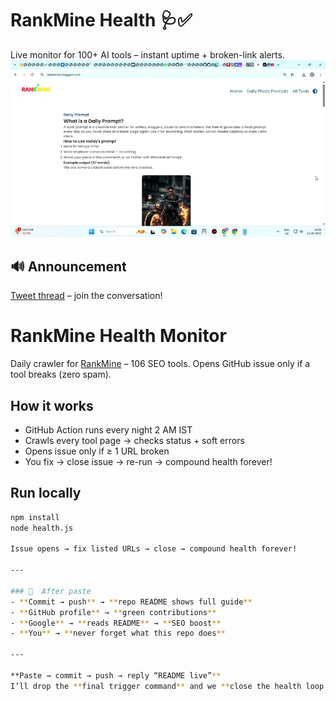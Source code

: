 # RankMine Health 🩺✅
Live monitor for 100+ AI tools – instant uptime + broken-link alerts.  
![Demo](https://github.com/Touseefahmedn/rankmine-health/blob/main/health-demo.gif.gif)

## 🔊 Announcement
[Tweet thread](https://x.com/TouseefAhmed_n/status/1978427950824308810) – join the conversation!

# RankMine Health Monitor
Daily crawler for [RankMine](https://rankmine.blogspot.com) – 106 SEO tools.
Opens GitHub issue only if a tool breaks (zero spam).

## How it works
- GitHub Action runs every night 2 AM IST
- Crawls every tool page → checks status + soft errors
- Opens issue only if ≥ 1 URL broken
- You fix → close issue → re-run → compound health forever!

## Run locally
```bash
npm install
node health.js

Issue opens → fix listed URLs → close → compound health forever!

---

### 🚀  After paste
- **Commit → push** → **repo README shows full guide**  
- **GitHub profile** → **green contributions**  
- **Google** → **reads README** → **SEO boost**  
- **You** → **never forget what this repo does**

---

**Paste → commit → push → reply “README live”**  
I’ll drop the **final trigger command** and we **close the health loop forever!** 🚀

